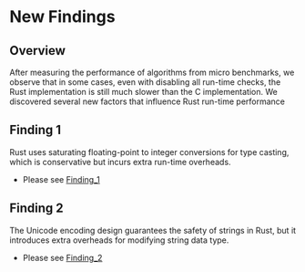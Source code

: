 # New Findings

## Overview
After measuring the performance of algorithms from micro benchmarks, we observe that in some cases, even with disabling all run-time checks, the Rust implementation is still much slower than the C implementation. We discovered several new factors that influence Rust run-time performance

## Finding 1
Rust uses saturating floating-point to integer conversions for type casting, which is conservative but incurs extra run-time overheads.
- Please see [Finding_1](https://anonymous.4open.science/r/Rust_C_Benchmarks-6278/New_Findings/Finding_1/README.md)

## Finding 2
The Unicode encoding design guarantees the safety of strings in Rust, but it introduces extra overheads for modifying string data type.
- Please see [Finding_2](https://anonymous.4open.science/r/Rust_C_Benchmarks-6278/New_Findings/Finding_2/README.md)
